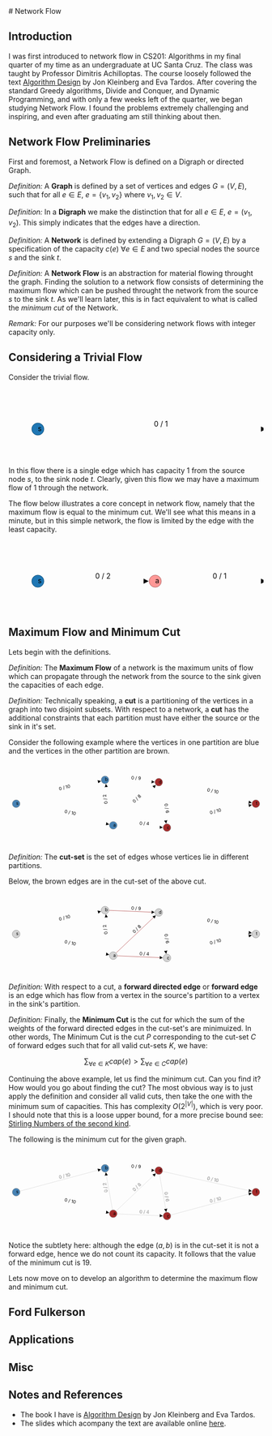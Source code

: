 <div id="container">
# Network Flow

## Introduction

I was first introduced to network flow in CS201: Algorithms in my final quarter of my time as an undergraduate at UC Santa Cruz. The class was taught by Professor Dimitris Achilloptas. The course loosely followed the text [Algorithm Design](http://books.google.com/books/about/Algorithm_Design.html?id=OiGhQgAACAAJ) by Jon Kleinberg and Eva Tardos. After covering the standard Greedy algorithms, Divide and Conquer, and Dynamic Programming, and with only a few weeks left of the quarter, we began studying Network Flow. I found the problems extremely challenging and inspiring, and even after graduating am still thinking about then.

## Network Flow Preliminaries

First and foremost, a Network Flow is defined on a Digraph or directed Graph. 

*Definition:* A **Graph** is defined by a set of vertices and edges $G = (V, E)$, such that for all $e \in E$, $e = \{v_1, v_2\}$ where $v_1, v_2 \in V$.

*Definition:* In a **Digraph** we make the distinction that for all $e \in E$, $e = (v_1, v_2)$. This simply indicates that the edges have a direction.

*Definition:* A **Network** is defined by extending a Digraph $G=(V,E)$ by a specification of the capacity $c(e)$ $\forall e \in E$ and two special nodes the source $s$ and the sink $t$. 

*Definition:* A **Network Flow** is an abstraction for material flowing throught the graph. Finding the solution to a network flow consists of determining the maximum flow which can be pushed throught the network from the source $s$ to the sink $t$. As we'll learn later, this is in fact equivalent to what is called the *minimum cut* of the Network.

*Remark:*  For our purposes we'll be considering network flows with integer capacity only.

## Considering a Trivial Flow

Consider the trivial flow.

<div class="svg-container">
<svg height="160" width="580" class="editor"><defs><marker orient="auto" markerUnits="userSpaceOnUse" markerHeight="10" markerWidth="10" refX="6" viewBox="0 -5 10 10" id="end-arrow"><path d="M0,-5L10,0L0,5"></path></marker></defs><path style="" d="M58,80L527,81.19999694824219" class="link dragline hidden"></path><g><g class="link"><path d="M70,80L505,80" style="marker-end: url(&quot;#end-arrow&quot;);" id="139743228468111" class="link"></path><path d="M70,80L505,80" class="halo"></path><text><textPath startOffset="50%" xlink:href="#139743228468111"><tspan dy="-5">0 / 1</tspan></textPath></text></g></g><g><g transform="translate(58,80)" class="node"><circle style="fill: rgb(31, 119, 180); stroke: rgb(21, 83, 125);" r="12"></circle><text class="id" y="4">s</text></g><g transform="translate(522,80)" class="node"><circle style="fill: rgb(174, 199, 232); stroke: rgb(121, 139, 162);" r="12"></circle><text class="id" y="4">t</text></g></g></svg>
</div>

In this flow there is a single edge which has capacity $1$ from the source node $s$, to the sink node $t$. Clearly, given this flow we may have a maximum flow of $1$ through the network.

The flow below illustrates a core concept in network flow, namely that the maximum flow is equal to the minimum cut. We'll see what this means in a minute, but in this simple network, the flow is limited by the edge with the least capacity.

<div class="svg-container">
<svg height="160" width="580" class="editor"><defs><marker orient="auto" markerUnits="userSpaceOnUse" markerHeight="10" markerWidth="10" refX="6" viewBox="0 -5 10 10" id="end-arrow"><path d="M0,-5L10,0L0,5"></path></marker></defs><path style="" d="M290.01424180728776,79.9999999997844L290.01424180728776,79.9999999997844" class="link dragline hidden"></path><g><g class="link"><path d="M69.99999999993658,80.00003901592389L273.0024884307849,80.00069904339382" style="marker-end: url(&quot;#end-arrow&quot;);" id="139743232831912" class="link"></path><path d="M69.99999999993658,80.00003901592389L273.0024884307849,80.00069904339382" class="halo"></path><text><textPath startOffset="50%" xlink:href="#139743232831912"><tspan dy="-5">0 / 2</tspan></textPath></text></g><g class="link"><path d="M302.0024884306316,80.0007152991918L505.00000000008987,80.00005527374456" style="marker-end: url(&quot;#end-arrow&quot;);" id="139743233044413" class="link"></path><path d="M302.0024884306316,80.0007152991918L505.00000000008987,80.00005527374456" class="halo"></path><text><textPath startOffset="50%" xlink:href="#139743233044413"><tspan dy="-5">0 / 1</tspan></textPath></text></g></g><g><g transform="translate(58,80)" class="node"><circle style="fill: rgb(31, 119, 180); stroke: rgb(21, 83, 125);" r="12"></circle><text class="id" y="4">s</text></g><g transform="translate(522,80)" class="node"><circle style="fill: rgb(174, 199, 232); stroke: rgb(121, 139, 162);" r="12"></circle><text class="id" y="4">t</text></g><g transform="translate(290.00248843069505,80.00075431595268)" class="node"><circle style="fill: rgb(255, 152, 150); stroke: rgb(178, 106, 105);" r="12"></circle><text class="id" y="4">a</text></g></g></svg>
</div>

## Maximum Flow and Minimum Cut

Lets begin with the definitions.

*Definition:* The **Maximum Flow** of a network is the maximum units of flow which can propagate through the network from the source to the sink given the capacities of each edge.

*Definition:* Technically speaking, a **cut** is a partitioning of the vertices in a graph into two disjoint subsets. With respect to a network, a **cut** has the additional constraints that each partition must have either the source or the sink in it's set.

Consider the following example where the vertices in one partition are blue and the vertices in the other partition are brown.

<div class="svg-container">
<svg viewBox="70, 100, 800, 260" height="260" width="800" class="editor active"><defs><marker orient="auto" markerUnits="userSpaceOnUse" markerHeight="10" markerWidth="10" refX="6" viewBox="0 -5 10 10" id="end-arrow"><path d="M0,-5L10,0L0,5"></path></marker></defs><path d="M0,0L0,0" class="link dragline hidden"></path><g><g class="link"><path d="M105.71484101266599,232.60048073401035L381.92508014617107,293.91410885977604" style="marker-end: url(&quot;#end-arrow&quot;);" id="13976799888101" class="link"></path><path d="M105.71484101266599,232.60048073401035L381.92508014617107,293.91410885977604" class="halo"></path><text><textPath startOffset="50%" xlink:href="#13976799888101"><tspan dy="-5">0 / 10</tspan></textPath></text></g><g class="link"><path d="M105.59071316613242,226.89269114820488L356.4103361653738,159.65144174633375" style="marker-end: url(&quot;#end-arrow&quot;);" id="13976799888102" class="link"></path><path d="M105.59071316613242,226.89269114820488L356.4103361653738,159.65144174633375" class="halo"></path><text><textPath startOffset="50%" xlink:href="#13976799888102"><tspan dy="-5">0 / 10</tspan></textPath></text></g><g class="link"><path d="M396.38981897139263,285.7889056369286L375.84983490291745,171.97914580066475" style="marker-end: url(&quot;#end-arrow&quot;);" id="13976799888103" class="link"></path><path d="M396.38981897139263,285.7889056369286L375.84983490291745,171.97914580066475" class="halo"></path><text><textPath startOffset="50%" xlink:href="#13976799888103"><tspan dy="-5">0 / 2</tspan></textPath></text></g><g class="link"><path d="M410.51031512637843,298.1068849513953L550.1911418330886,304.03423597535544" style="marker-end: url(&quot;#end-arrow&quot;);" id="13976799888104" class="link"></path><path d="M410.51031512637843,298.1068849513953L550.1911418330886,304.03423597535544" class="halo"></path><text><textPath startOffset="50%" xlink:href="#13976799888104"><tspan dy="-5">0 / 4</tspan></textPath></text></g><g class="link"><path d="M407.2400327958064,289.35310676275816L529.1299513632026,174.08843204859977" style="marker-end: url(&quot;#end-arrow&quot;);" id="13976799888105" class="link"></path><path d="M407.2400327958064,289.35310676275816L529.1299513632026,174.08843204859977" class="halo"></path><text><textPath startOffset="50%" xlink:href="#13976799888105"><tspan dy="-5">0 / 8</tspan></textPath></text></g><g class="link"><path d="M384.8197177579755,155.7583146590813L524.4970593353322,161.68705918547525" style="marker-end: url(&quot;#end-arrow&quot;);" id="13976799888106" class="link"></path><path d="M384.8197177579755,155.7583146590813L524.4970593353322,161.68705918547525" class="halo"></path><text><textPath startOffset="50%" xlink:href="#13976799888106"><tspan dy="-5">0 / 9</tspan></textPath></text></g><g class="link"><path d="M578.7665059364476,301.6474359243595L829.5799130156876,234.40235657660918" style="marker-end: url(&quot;#end-arrow&quot;);" id="13976799888107" class="link"></path><path d="M578.7665059364476,301.6474359243595L829.5799130156876,234.40235657660918" class="halo"></path><text><textPath startOffset="50%" xlink:href="#13976799888107"><tspan dy="-5">0 / 10</tspan></textPath></text></g><g class="link"><path d="M543.6133577337723,174.2171544281399L564.156101149162,288.02533503957477" style="marker-end: url(&quot;#end-arrow&quot;);" id="13976799888108" class="link"></path><path d="M543.6133577337723,174.2171544281399L564.156101149162,288.02533503957477" class="halo"></path><text><textPath startOffset="50%" xlink:href="#13976799888108"><tspan dy="-5">0 / 6</tspan></textPath></text></g><g class="link"><path d="M553.196651456908,165.00827193878857L829.4039120742574,226.31627015634666" style="marker-end: url(&quot;#end-arrow&quot;);" id="13976799888109" class="link"></path><path d="M553.196651456908,165.00827193878857L829.4039120742574,226.31627015634666" class="halo"></path><text><textPath startOffset="50%" xlink:href="#13976799888109"><tspan dy="-5">0 / 10</tspan></textPath></text></g></g><g><g transform="translate(94,230)" class="node"><circle style="fill: steelblue; stroke: grey;" r="12"></circle><text class="id" y="4">s</text></g><g transform="translate(846,230)" class="node"><circle style="fill: brown; stroke: grey;" r="12"></circle><text class="id" y="4">t</text></g><g transform="translate(398.5211049141146,297.59812323295733)" class="node"><circle style="fill: steelblue; stroke: grey;" r="12"></circle><text class="id" y="4">a</text></g><g transform="translate(372.83051315072805,155.2494208729573)" class="node"><circle style="fill: steelblue; stroke: grey;" r="12"></circle><text class="id" y="4">b</text></g><g transform="translate(567.1758563004624,304.7549817431425)" class="node"><circle style="fill: brown; stroke: grey;" r="12"></circle><text class="id" y="4">c</text></g><g transform="translate(541.4817658622661,162.40799204915092)" class="node"><circle style="fill: brown; stroke: grey;" r="12"></circle><text class="id" y="4">d</text></g></g></svg>
</div>

*Definition:*  The **cut-set** is the set of edges whose vertices lie in different partitions.

Below, the brown edges are in the cut-set of the above cut.

<div class="svg-container">
<svg viewBox="70, 100, 800, 260" height="260" width="800" class="editor active"><defs><marker orient="auto" markerUnits="userSpaceOnUse" markerHeight="10" markerWidth="10" refX="6" viewBox="0 -5 10 10" id="end-arrow"><path d="M0,-5L10,0L0,5"></path></marker></defs><path d="M0,0L0,0" class="link dragline hidden"></path><g><g class="link"><path d="M105.71484101266599,232.60048073401035L381.92508014617107,293.91410885977604" style="marker-end: url(&quot;#end-arrow&quot;);" id="13976799888101" class="link"></path><text><textPath startOffset="50%" xlink:href="#13976799888101"><tspan dy="-5">0 / 10</tspan></textPath></text></g><g class="link"><path d="M105.59071316613242,226.89269114820488L356.4103361653738,159.65144174633375" style="marker-end: url(&quot;#end-arrow&quot;);" id="13976799888102" class="link"></path><text><textPath startOffset="50%" xlink:href="#13976799888102"><tspan dy="-5">0 / 10</tspan></textPath></text></g><g class="link"><path d="M396.38981897139263,285.7889056369286L375.84983490291745,171.97914580066475" style="marker-end: url(&quot;#end-arrow&quot;);" id="13976799888103" class="link"></path><text><textPath startOffset="50%" xlink:href="#13976799888103"><tspan dy="-5">0 / 2</tspan></textPath></text></g><g class="link"><path d="M410.51031512637843,298.1068849513953L550.1911418330886,304.03423597535544" style="stroke:brown;marker-end: url(&quot;#end-arrow&quot;);" id="13976799888104" class="link"></path><text><textPath startOffset="50%" xlink:href="#13976799888104"><tspan dy="-5">0 / 4</tspan></textPath></text></g><g class="link"><path d="M407.2400327958064,289.35310676275816L529.1299513632026,174.08843204859977" style="stroke:brown;marker-end: url(&quot;#end-arrow&quot;);" id="13976799888105" class="link"></path><text><textPath startOffset="50%" xlink:href="#13976799888105"><tspan dy="-5">0 / 8</tspan></textPath></text></g><g class="link"><path d="M384.8197177579755,155.7583146590813L524.4970593353322,161.68705918547525" style="stroke:brown;marker-end: url(&quot;#end-arrow&quot;);" id="13976799888106" class="link"></path><text><textPath startOffset="50%" xlink:href="#13976799888106"><tspan dy="-5">0 / 9</tspan></textPath></text></g><g class="link"><path d="M578.7665059364476,301.6474359243595L829.5799130156876,234.40235657660918" style="marker-end: url(&quot;#end-arrow&quot;);" id="13976799888107" class="link"></path><text><textPath startOffset="50%" xlink:href="#13976799888107"><tspan dy="-5">0 / 10</tspan></textPath></text></g><g class="link"><path d="M543.6133577337723,174.2171544281399L564.156101149162,288.02533503957477" style="marker-end: url(&quot;#end-arrow&quot;);" id="13976799888108" class="link"></path><text><textPath startOffset="50%" xlink:href="#13976799888108"><tspan dy="-5">0 / 6</tspan></textPath></text></g><g class="link"><path d="M553.196651456908,165.00827193878857L829.4039120742574,226.31627015634666" style="marker-end: url(&quot;#end-arrow&quot;);" id="13976799888109" class="link"></path><text><textPath startOffset="50%" xlink:href="#13976799888109"><tspan dy="-5">0 / 10</tspan></textPath></text></g></g><g><g transform="translate(94,230)" class="node"><circle style="fill: lightgrey; stroke: grey;" r="12"></circle><text class="id" y="4">s</text></g><g transform="translate(846,230)" class="node"><circle style="fill: lightgrey; stroke: grey;" r="12"></circle><text class="id" y="4">t</text></g><g transform="translate(398.5211049141146,297.59812323295733)" class="node"><circle style="fill: lightgrey; stroke: grey;" r="12"></circle><text class="id" y="4">a</text></g><g transform="translate(372.83051315072805,155.2494208729573)" class="node"><circle style="fill: lightgrey; stroke: grey;" r="12"></circle><text class="id" y="4">b</text></g><g transform="translate(567.1758563004624,304.7549817431425)" class="node"><circle style="fill: lightgrey; stroke: grey;" r="12"></circle><text class="id" y="4">c</text></g><g transform="translate(541.4817658622661,162.40799204915092)" class="node"><circle style="fill: lightgrey; stroke: grey;" r="12"></circle><text class="id" y="4">d</text></g></g></svg>
</div>








*Definition:* With respect to a cut, a **forward directed edge** or **forward edge** is an edge which has flow from a vertex in the source's partition to a vertex in the sink's partition.

*Definition:*  Finally, the **Minimum Cut** is the cut for which the sum of the weights of the forward directed edges in the cut-set's are minimuized. In other words, The Minimum Cut is the cut $P$ corresponding to the cut-set $C$ of forward edges such that for all valid cut-sets $K$, we have:

$$ \sum_{\forall e \in K}{ cap(e) } > \sum_{\forall e \in C}{ cap(e) } $$

Continuing the above example, let us find the minimum cut. Can you find it? How would you go about finding the cut? The most obvious way is to just apply the definition and consider all valid cuts, then take the one with the minimum sum of capacities. This has complexity $O(2^{|V|})$, which is very poor. I should note that this is a loose upper bound, for a more precise bound see: [Stirling Numbers of the second kind](http://en.wikipedia.org/wiki/Stirling_numbers_of_the_second_kind).

The following is the minimum cut for the given graph.

<div class="svg-container">
<svg viewBox="70, 100, 800, 260" height="260" width="800" class="editor active"><defs><marker orient="auto" markerUnits="userSpaceOnUse" markerHeight="10" markerWidth="10" refX="6" viewBox="0 -5 10 10" id="end-arrow"><path d="M0,-5L10,0L0,5"></path></marker></defs><g><g class="link"><path d="M105.71484101266599,232.60048073401035L381.92508014617107,293.91410885977604" style="marker-end: url(&quot;#end-arrow&quot;);" id="13976799888101" class="link"></path><text><textPath startOffset="50%" xlink:href="#13976799888101"><tspan dy="-5">0 / 10</tspan></textPath></text></g><g class="link" stroke="lightgrey"><path d="M105.59071316613242,226.89269114820488L356.4103361653738,159.65144174633375" style="stroke:lightgrey;marker-end: url(&quot;#end-arrow&quot;);" id="13976799888102" class="link"></path><text><textPath startOffset="50%" xlink:href="#13976799888102"><tspan dy="-5">0 / 10</tspan></textPath></text></g><g class="link" stroke="lightgrey"><path d="M396.38981897139263,285.7889056369286L375.84983490291745,171.97914580066475" style="stroke:lightgrey;marker-end: url(&quot;#end-arrow&quot;);" id="13976799888103" class="link"></path><text><textPath startOffset="50%" xlink:href="#13976799888103"><tspan dy="-5">0 / 2</tspan></textPath></text></g><g class="link" stroke="lightgrey"><path d="M410.51031512637843,298.1068849513953L550.1911418330886,304.03423597535544" style="stroke:lightgrey;marker-end: url(&quot;#end-arrow&quot;);" id="13976799888104" class="link"></path><text><textPath startOffset="50%" xlink:href="#13976799888104"><tspan dy="-5">0 / 4</tspan></textPath></text></g><g class="link" stroke="lightgrey"><path d="M407.2400327958064,289.35310676275816L529.1299513632026,174.08843204859977" style="stroke:lightgrey;marker-end: url(&quot;#end-arrow&quot;);" id="13976799888105" class="link"></path><text><textPath startOffset="50%" xlink:href="#13976799888105"><tspan dy="-5">0 / 8</tspan></textPath></text></g><g class="link"><path d="M384.8197177579755,155.7583146590813L524.4970593353322,161.68705918547525" style="marker-end: url(&quot;#end-arrow&quot;);" id="13976799888106" class="link"></path><text><textPath startOffset="50%" xlink:href="#13976799888106"><tspan dy="-5">0 / 9</tspan></textPath></text></g><g class="link" stroke="lightgrey"><path d="M578.7665059364476,301.6474359243595L829.5799130156876,234.40235657660918" style="stroke:lightgrey;marker-end: url(&quot;#end-arrow&quot;);" id="13976799888107" class="link"></path><text><textPath startOffset="50%" xlink:href="#13976799888107"><tspan dy="-5">0 / 10</tspan></textPath></text></g><g class="link" stroke="lightgrey"><path d="M543.6133577337723,174.2171544281399L564.156101149162,288.02533503957477" style="stroke:lightgrey;marker-end: url(&quot;#end-arrow&quot;);" id="13976799888108" class="link"></path><text><textPath startOffset="50%" xlink:href="#13976799888108"><tspan dy="-5">0 / 6</tspan></textPath></text></g><g class="link" stroke="lightgrey"><path d="M553.196651456908,165.00827193878857L829.4039120742574,226.31627015634666" style="stroke:lightgrey;marker-end: url(&quot;#end-arrow&quot;);" id="13976799888109" class="link"></path><text><textPath startOffset="50%" xlink:href="#13976799888109"><tspan dy="-5">0 / 10</tspan></textPath></text></g></g><g><g transform="translate(94,230)" class="node"><circle style="fill: steelblue; stroke: grey;" r="12"></circle><text class="id" y="4">s</text></g><g transform="translate(846,230)" class="node"><circle style="fill: brown; stroke: grey;" r="12"></circle><text class="id" y="4">t</text></g><g transform="translate(398.5211049141146,297.59812323295733)" class="node"><circle style="fill: brown; stroke: grey;" r="12"></circle><text class="id" y="4">a</text></g><g transform="translate(372.83051315072805,155.2494208729573)" class="node"><circle style="fill: steelblue; stroke: grey;" r="12"></circle><text class="id" y="4">b</text></g><g transform="translate(567.1758563004624,304.7549817431425)" class="node"><circle style="fill: brown; stroke: grey;" r="12"></circle><text class="id" y="4">c</text></g><g transform="translate(541.4817658622661,162.40799204915092)" class="node"><circle style="fill: brown; stroke: grey;" r="12"></circle><text class="id" y="4">d</text></g></g></svg>
</div>

Notice the subtlety here: although the edge $(a,b)$ is in the cut-set it is not a forward edge, hence we do not count its capacity. It follows that the value of the minimum cut is $19$.

Lets now move on to develop an algorithm to determine the maximum flow and minimum cut.

## Ford Fulkerson


## Applications

## Misc

## Notes and References
- The book I have is [Algorithm Design](http://books.google.com/books/about/Algorithm_Design.html?id=OiGhQgAACAAJ) by Jon Kleinberg and Eva Tardos.
- The slides which acompany the text are available online [here](http://www.cs.princeton.edu/~wayne/kleinberg-tardos/).
</div>
